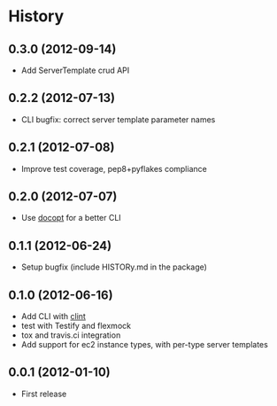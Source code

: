 # History

## 0.3.0 (2012-09-14)

- Add ServerTemplate crud API

## 0.2.2 (2012-07-13)

- CLI bugfix: correct server template parameter names

## 0.2.1 (2012-07-08)

- Improve test coverage, pep8+pyflakes compliance

## 0.2.0 (2012-07-07)

- Use [docopt](https://github.com/docopt/docopt) for a better CLI

## 0.1.1 (2012-06-24)

- Setup bugfix (include HISTORy.md in the package)

## 0.1.0 (2012-06-16)

- Add CLI with [clint](https://github.com/kennethreitz/clint)
- test with Testify and flexmock
- tox and travis.ci integration
- Add support for ec2 instance types, with per-type server templates

## 0.0.1 (2012-01-10)

- First release
